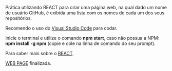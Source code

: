 Prática utilizando REACT para criar uma página web, na qual dado um nome de usuário GitHub, é exibida uma lista com os nomes de cada um dos seus repositórios.

Recomendo o uso do [Visual Studio Code](https://code.visualstudio.com) para codar.

Inicie o terminal e utilize o comando **npm start**, caso não possua a NPM: **npm install -g npm** (copie e cole na linha de comando do seu prompt).

Para saber mais sobre o [REACT](https://pt-br.reactjs.org).


[WEB PAGE](https://mystifying-visvesvaraya-23e91e.netlify.app) finalizada.